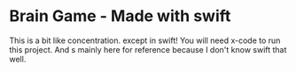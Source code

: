 # Brain Game - Made with swift
This is a bit like concentration. except in swift! You will need x-code to run this project. And s mainly here for reference because I don't know swift that well.
